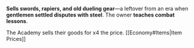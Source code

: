 **Sells swords, rapiers, and old dueling gear**—a leftover from an era when **gentlemen settled disputes with steel**. The owner **teaches combat lessons**.

The Academy sells their goods for x4 the price.
[[Economy#Items|Item Prices]]